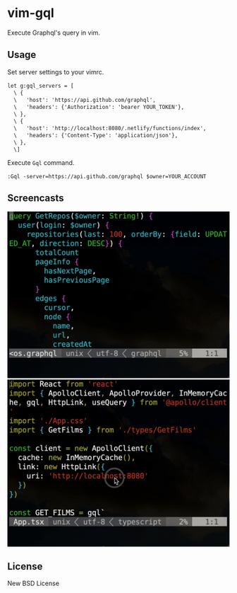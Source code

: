 # vim-gql

Execute Graphql's query in vim.

## Usage

Set server settings to your vimrc.

```vim
let g:gql_servers = [
  \ {
  \   'host': 'https://api.github.com/graphql',
  \   'headers': {'Authorization': 'bearer YOUR_TOKEN'},
  \ },
  \ {
  \   'host': 'http://localhost:8080/.netlify/functions/index',
  \   'headers': {'Content-Type': 'application/json'},
  \ },
  \]
```

Execute `Gql` command.

```vim
:Gql -server=https://api.github.com/graphql $owner=YOUR_ACCOUNT
```

## Screencasts

![with variable](./assets/vim-gql_variable.gif)
![with tsx](./assets/vim-gql_tsx.gif)

## License

New BSD License
